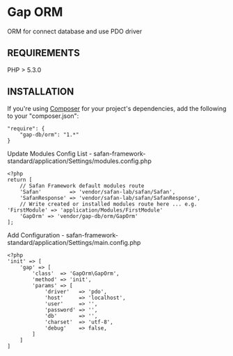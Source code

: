 Gap ORM
===============
ORM for connect database and use PDO driver

REQUIREMENTS
------------
PHP > 5.3.0

INSTALLATION
------------
If you're using [Composer](http://getcomposer.org/) for your project's dependencies, add the following to your "composer.json":
```
"require": {
    "gap-db/orm": "1.*"
}
```

Update Modules Config List - safan-framework-standard/application/Settings/modules.config.php
```
<?php
return [
    // Safan Framework default modules route
    'Safan'         => 'vendor/safan-lab/safan/Safan',
    'SafanResponse' => 'vendor/safan-lab/safan/SafanResponse',
    // Write created or installed modules route here ... e.g. 'FirstModule' => 'application/Modules/FirstModule'
    'GapOrm' => 'vendor/gap-db/orm/GapOrm'
];
```

Add Configuration - safan-framework-standard/application/Settings/main.config.php
```
<?php
'init' => [
    'gap' => [
        'class'  => 'GapOrm\GapOrm',
        'method' => 'init',
        'params' => [
            'driver'   => 'pdo',
            'host'     => 'localhost',
            'user'     => '',
            'password' => '',
            'db'       => '',
            'charset'  => 'utf-8',
            'debug'    => false,
        ]
    ]
]
```

